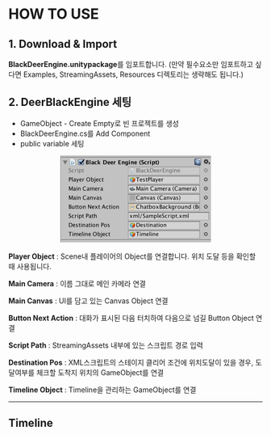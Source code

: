 
# HOW TO USE

## 1. Download & Import

**BlackDeerEngine.unitypackage**를 임포트합니다.
(만약 필수요소만 임포트하고 싶다면 Examples, StreamingAssets, Resources 디렉토리는 생략해도 됩니다.)

## 2. DeerBlackEngine 세팅

- GameObject - Create Empty로 빈 프로젝트를 생성
- BlackDeerEngine.cs를 Add Component
- public variable 세팅

<p align="center">
  <img src="https://github.com/rajephon/BlackDeerEngine/blob/document/Document/BlackDeerEngineComponent.png" width="299" />
</p>

**Player Object** : Scene내 플레이어의 Object를 연결합니다. 위치 도달 등을 확인할 때 사용됩니다.

**Main Camera** : 이름 그대로 메인 카메라 연결

**Main Canvas** : UI를 담고 있는 Canvas Object 연결

**Button Next Action** : 대화가 표시된 다음 터치하여 다음으로 넘길 Button Object 연결

**Script Path** : StreamingAssets 내부에 있는 스크립트 경로 입력

**Destination Pos** : XML스크립트의 스테이지 클리어 조건에 위치도달이 있을 경우, 도달여부를 체크할 도착지 위치의 GameObject를 연결

**Timeline Object** : Timeline을 관리하는 GameObject를 연결

------


## Timeline
